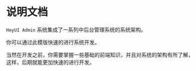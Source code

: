 # 说明文档

`HeyUI Admin` 系统集成了一系列中后台管理系统的系统架构。

你可以通过此模版快速的进行系统开发。

当然在开发之前，你需要掌握一些基础的前端知识，并且对系统的架构有所了解，这样，后期就能更加快速的进行开发。